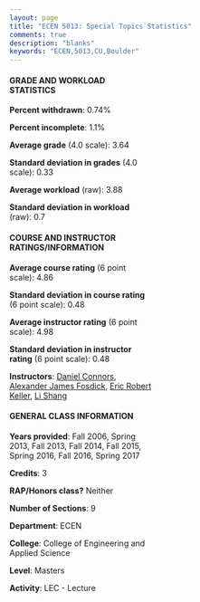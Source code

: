 ```yaml
---
layout: page
title: "ECEN 5013: Special Topics Statistics"
comments: true
description: "blanks"
keywords: "ECEN,5013,CU,Boulder"
---
```

<head>
<script src="https://ajax.googleapis.com/ajax/libs/jquery/2.1.3/jquery.min.js"></script>
<script src="https://dl.dropboxusercontent.com/s/pc42nxpaw1ea4o9/highcharts.js?dl=0"></script>
<!-- <script src="../assets/js/highcharts.js"></script> -->
<style type="text/css">@font-face {
	font-family: "Bebas Neue";
	src: url(https://www.filehosting.org/file/details/544349/BebasNeue Regular.otf) format("opentype");
	}
	h1.Bebas { 
		font-family: "Bebas Neue", Verdana, Tahoma;
	}
</style>
</head>
<body>
	<div id="container" style="float: right; width: 45%; height: 88%; margin-left: 2.5%; margin-right: 2.5%;"></div>
	<script language="JavaScript">
		$(document).ready(function() {
		var chart = {type: 'column'};
		var title = {text: 'Grade Distribution'};
		var xAxis = {categories: ['A','B','C','D','F'],crosshair: true};
		var yAxis = {min: 0,title: {text: 'Percentage'}};
		var tooltip = {headerFormat: '<center><b><span style="font-size:20px">{point.key}</span></b></center>',
		               pointFormat: '<td style="padding:0"><b>{point.y:.1f}%</b></td>',
		               footerFormat: '</table>',shared: true,useHTML: true};
		var plotOptions = {column: {pointPadding: 0.0,borderWidth: 0}};  
		var credits = {enabled: false};var series= [{name: 'Percent',data: [74.39,20.42,5.19,0.0,0.0,]}];
		var json = {};
		json.chart = chart;
		json.title = title;
		json.tooltip = tooltip;
		json.xAxis = xAxis;
		json.yAxis = yAxis;  
		json.series = series;
		json.plotOptions = plotOptions;  
		json.credits = credits;
		$('#container').highcharts(json);
	});
	</script>
</body>
			   
#### GRADE AND WORKLOAD STATISTICS

**Percent withdrawn**: 0.74%

**Percent incomplete**: 1.1%

**Average grade** (4.0 scale): 3.64

**Standard deviation in grades** (4.0 scale): 0.33

**Average workload** (raw): 3.88

**Standard deviation in workload** (raw): 0.7

#### COURSE AND INSTRUCTOR RATINGS/INFORMATION

**Average course rating** (6 point scale): 4.86

**Standard deviation in course rating** (6 point scale): 0.48

**Average instructor rating** (6 point scale): 4.98

**Standard deviation in instructor rating** (6 point scale): 0.48

**Instructors**: <a href='../../instructors/Daniel_Connors'>Daniel Connors</a>, <a href='../../instructors/Alexander_James_Fosdick'>Alexander James Fosdick</a>, <a href='../../instructors/Eric_Robert_Keller'>Eric Robert Keller</a>, <a href='../../instructors/Li_Shang'>Li Shang</a>

#### GENERAL CLASS INFORMATION

**Years provided**: Fall 2006, Spring 2013, Fall 2013, Fall 2014, Fall 2015, Spring 2016, Fall 2016, Spring 2017

**Credits**: 3

**RAP/Honors class?** Neither

**Number of Sections**: 9

**Department**: ECEN

**College**: College of Engineering and Applied Science

**Level**: Masters

**Activity**: LEC - Lecture
